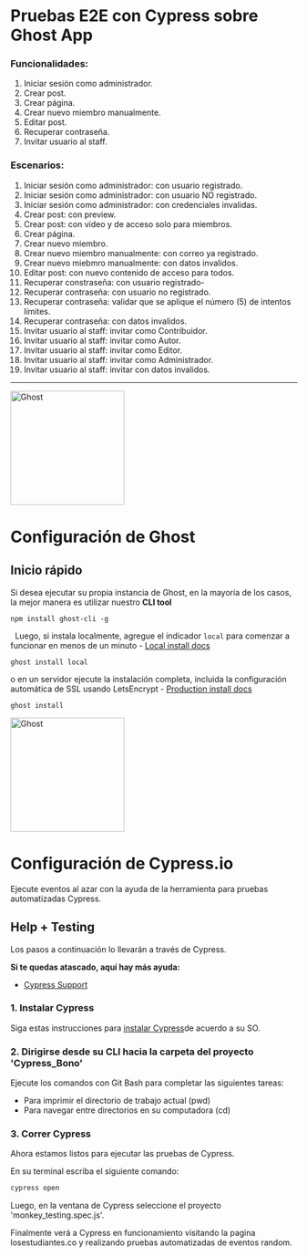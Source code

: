 # Pruebas E2E con Cypress sobre Ghost App

### Funcionalidades: 
1. Iniciar sesión como administrador.
2. Crear post.
3. Crear página.
4. Crear nuevo miembro manualmente.
5. Editar post.
6. Recuperar contraseña.
7. Invitar usuario al staff.

### Escenarios:
1. Iniciar sesión como administrador: con usuario registrado.
2. Iniciar sesión como administrador: con usuario NO registrado.
3. Iniciar sesión como administrador: con credenciales invalidas.
4. Crear post: con preview.
5. Crear post: con vídeo y de acceso solo para miembros.
6. Crear página.
7. Crear nuevo miembro.
8. Crear nuevo miembro manualmente: con correo ya registrado.
9. Crear nuevo miebmro manualmente: con datos invalidos.
11. Editar post: con nuevo contenido de acceso para todos.
12. Recuperar constraseña: con usuario registrado-
13. Recuperar contraseña: con usuario no registrado.
14. Recuperar contraseña: validar que se aplique el número (5) de intentos límites.
15. Recuperar contraseña: con datos invalidos.
16. Invitar usuario al staff: invitar como Contribuidor.
17. Invitar usuario al staff: invitar como Autor.
18. Invitar usuario al staff: invitar como Editor.
19. Invitar usuario al staff: invitar como Administrador.
20. Invitar usuario al staff: invitar con datos invalidos.

<hr>
<img src="https://user-images.githubusercontent.com/65487235/157884383-1b75feb1-45d8-4430-b636-3f7e06577347.png" alt="Ghost" width="200px">

# Configuración de Ghost

## Inicio rápido 

Si desea ejecutar su propia instancia de Ghost, en la mayoría de los casos, la mejor manera es utilizar nuestro **CLI tool**

```
npm install ghost-cli -g
```
&nbsp;
Luego, si instala localmente, agregue el indicador `local` para comenzar a funcionar en menos de un minuto - [Local install docs](https://ghost.org/docs/install/local/)
```
ghost install local
```
o en un servidor ejecute la instalación completa, incluida la configuración automática de SSL usando LetsEncrypt - [Production install docs](https://ghost.org/docs/install/ubuntu/)

```
ghost install
```
<img src="https://user-images.githubusercontent.com/66291589/167258023-93bd8c47-784e-46f4-82d8-399128c3f0c4.png" alt="Ghost" width="200px">

# Configuración de Cypress.io
Ejecute eventos al azar con la ayuda de la herramienta para pruebas automatizadas Cypress.

## Help + Testing
Los pasos a continuación lo llevarán a través de Cypress.

**Si te quedas atascado, aquí hay más ayuda:**

* [Cypress Support](https://on.cypress.io/support)

### 1. Instalar Cypress

Siga estas instrucciones para [instalar Cypress](https://on.cypress.io/installing-cypress)de acuerdo a su SO.


### 2. Dirigirse desde su CLI hacia la carpeta del proyecto 'Cypress_Bono'

Ejecute los comandos con Git Bash para completar las siguientes tareas:
- Para imprimir el directorio de trabajo actual (pwd)
- Para navegar entre directorios en su computadora (cd)

### 3. Correr Cypress 
Ahora estamos listos para ejecutar las pruebas de Cypress.

En su terminal escriba el siguiente comando:
```bash
cypress open
```

Luego, en la ventana de Cypress seleccione el proyecto 'monkey_testing.spec.js'. 

Finalmente verá a Cypress en funcionamiento visitando la pagina losestudiantes.co y realizando pruebas automatizadas de eventos random. 





